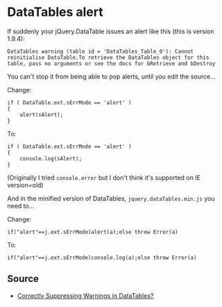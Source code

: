 ﻿# DataTables alert

If suddenly your jQuery.DataTable issues an alert like this (this is version 1.9.4):

    DataTables warning (table id = 'DataTables_Table_0'): Cannot reinitialise DataTable.To retrieve the DataTables object for this table, pass no arguments or see the docs for bRetrieve and bDestroy

You can't stop it from being able to pop alerts, until you edit the source...

Change:

    if ( DataTable.ext.sErrMode == 'alert' )
    {
        alert(sAlert);
    }

To:

    if ( DataTable.ext.sErrMode == 'alert' )
    {
        console.log(sAlert);
    }

(Originally I tried `console.error` but I don't think it's supported on IE version=old)

And in the minified version of DataTables, `jquery.dataTables.min.js` you need to...

Change:

    if("alert"==j.ext.sErrMode)alert(a);else throw Error(a)

To:

    if("alert"==j.ext.sErrMode)console.log(a);else throw Error(a)

## Source

- [Correctly Suppressing Warnings in DataTables?](http://stackoverflow.com/questions/11941876/correctly-suppressing-warnings-in-datatables)